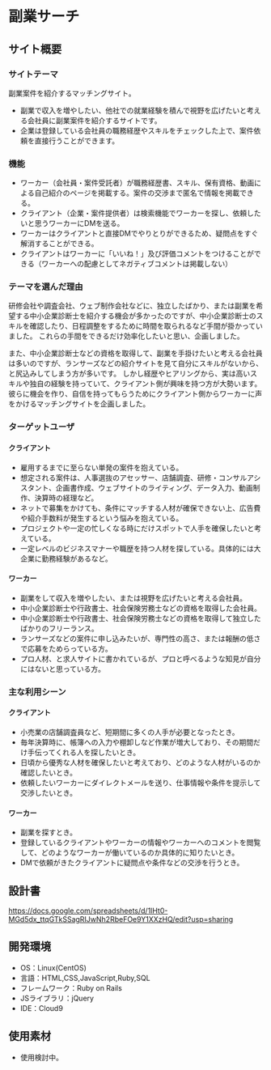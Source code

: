 # 副業サーチ

## サイト概要
### サイトテーマ
副業案件を紹介するマッチングサイト。
- 副業で収入を増やしたい、他社での就業経験を積んで視野を広げたいと考える会社員に副業案件を紹介するサイトです。
- 企業は登録している会社員の職務経歴やスキルをチェックした上で、案件依頼を直接行うことができます。

### 機能
- ワーカー（会社員・案件受託者）が職務経歴書、スキル、保有資格、動画による自己紹介のページを掲載する。案件の交渉まで匿名で情報を掲載できる。
- クライアント（企業・案件提供者）は検索機能でワーカーを探し、依頼したいと思うワーカーにDMを送る。
- ワーカーはクライアントと直接DMでやりとりができるため、疑問点をすぐ解消することができる。
- クライアントはワーカーに「いいね！」及び評価コメントをつけることができる（ワーカーへの配慮としてネガティブコメントは掲載しない）

### テーマを選んだ理由
研修会社や調査会社、ウェブ制作会社などに、独立したばかり、または副業を希望する中小企業診断士を紹介する機会が多かったのですが、中小企業診断士のスキルを確認したり、日程調整をするために時間を取られるなど手間が掛かっていました。
これらの手間をできるだけ効率化したいと思い、企画しました。

また、中小企業診断士などの資格を取得して、副業を手掛けたいと考える会社員は多いのですが、ランサーズなどの紹介サイトを見て自分にスキルがないから、と尻込みしてしまう方が多いです。
しかし経歴やヒアリングから、実は高いスキルや独自の経験を持っていて、クライアント側が興味を持つ方が大勢います。
彼らに機会を作り、自信を持ってもらうためにクライアント側からワーカーに声をかけるマッチングサイトを企画しました。

### ターゲットユーザ
#### クライアント
- 雇用するまでに至らない単発の案件を抱えている。
- 想定される案件は、人事選抜のアセッサー、店舗調査、研修・コンサルアシスタント、企画書作成、ウェブサイトのライティング、データ入力、動画制作、決算時の経理など。
- ネットで募集をかけても、条件にマッチする人材が確保できない上、広告費や紹介手数料が発生するという悩みを抱えている。
- プロジェクトや一定の忙しくなる時にだけスポットで人手を確保したいと考えている。
- 一定レベルのビジネスマナーや職歴を持つ人材を探している。具体的には大企業に勤務経験があるなど。

#### ワーカー
- 副業をして収入を増やしたい、または視野を広げたいと考える会社員。
- 中小企業診断士や行政書士、社会保険労務士などの資格を取得した会社員。
- 中小企業診断士や行政書士、社会保険労務士などの資格を取得して独立したばかりのフリーランス。
- ランサーズなどの案件に申し込みたいが、専門性の高さ、または報酬の低さで応募をためらっている方。
- プロ人材、と求人サイトに書かれているが、プロと呼べるような知見が自分にはないと思っている方。

### 主な利用シーン
#### クライアント
- 小売業の店舗調査員など、短期間に多くの人手が必要となったとき。
- 毎年決算時に、帳簿への入力や棚卸しなど作業が増大しており、その期間だけ手伝ってくれる人を探したいとき。
- 日頃から優秀な人材を確保したいと考えており、どのような人材がいるのか確認したいとき。
- 依頼したいワーカーにダイレクトメールを送り、仕事情報や条件を提示して交渉したいとき。

#### ワーカー
- 副業を探すとき。
- 登録しているクライアントやワーカーの情報やワーカーへのコメントを閲覧して、どのようなワーカーが働いているのか具体的に知りたいとき。
- DMで依頼がきたクライアントに疑問点や条件などの交渉を行うとき。

## 設計書
https://docs.google.com/spreadsheets/d/1lHt0-MGd5dx_ttqGTkSSagRIJwNh2RbeFOe9Y1XXzHQ/edit?usp=sharing

## 開発環境
- OS：Linux(CentOS)
- 言語：HTML,CSS,JavaScript,Ruby,SQL
- フレームワーク：Ruby on Rails
- JSライブラリ：jQuery
- IDE：Cloud9

## 使用素材
- 使用検討中。